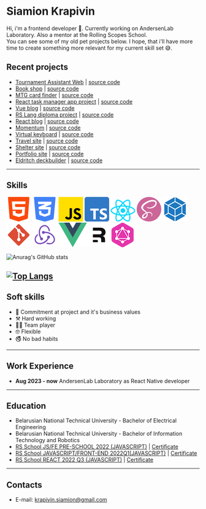 # Siamion Krapivin 

Hi, i'm a frontend developer 👾. Currently working on AndersenLab Laboratory. Also a mentor at the Rolling Scopes School.<br> 
You can see some of my old pet projects below. I hope, that i'll have more time to create something more relevant for my current skill set 😅.

## Recent projects
* [Tournament Assistant Web](https://meme-tournament-assistant.web.app/) | [source code](https://github.com/S4mm4ael/tournament-assistant-web)
* [Book shop](https://s4mm4ael-book-shop.netlify.app/#/books/all) | [source code](https://github.com/S4mm4ael/Book-shop)
* [MTG card finder](https://s4mm4el-mtg-card-finder.netlify.app/) | [source code](https://github.com/S4mm4ael/mtg-cards-finder)
* [React task manager app project](https://project-management-app-sam.netlify.app/) | [source code](https://github.com/Sammily/project-management-app)
* [Vue blog](https://s4mmael-simple-blog-vue.netlify.app/) | [source code](https://github.com/S4mm4ael/simple-blog-vue)
* [RS Lang diploma project](https://rslang-tanik-sam.netlify.app/) | [source code](https://github.com/Tanik-sam/rslang)
* [React blog](https://s4mmael-simple-blog-react.netlify.app/) | [source code](https://github.com/S4mm4ael/simple-blog-react)
* [Momentum](https://momentum-clone-s4mm4el.netlify.app/) | [source code](https://github.com/S4mm4ael/momentum-clone/tree/src)
* [Virtual keyboard](https://s4mm4ael.github.io/virtual-keyboard/) | [source code](https://github.com/S4mm4ael/virtual-keyboard/tree/source)
* [Travel site](https://rolling-scopes-school.github.io/s4mm4ael-JSFEPRESCHOOL2022Q2/travel/) | [source code](https://github.com/S4mm4ael/travel-site/tree/travel)
* [Shelter site](https://s4mm4ael.github.io/shelter-site/shelter/pages/main/) | [source code](https://github.com/S4mm4ael/shelter-site/tree/shelter)
* [Portfolio site](https://rolling-scopes-school.github.io/s4mm4ael-JSFEPRESCHOOL/portfolio/) | [source code](https://github.com/S4mm4ael/portfolio-site) 
* [Eldritch deckbuilder](https://s4mm4el-eldritch-deckbuilder.netlify.app/) | [source code](https://github.com/S4mm4ael/eldritch-codejam)

---
## Skills
![](./assets/html-5.png) ![](./assets/css-3.png) ![](./assets/js.png) ![](./assets/typescript.png) ![](./assets/react.png) ![](./assets/sass.png) ![](./assets/webpack.png) ![](./assets/git.png) ![](./assets/redux.png)
![](./assets/vue.png)![](./assets/remix.png)![](./assets/graphql_.png)

![Anurag's GitHub stats](https://readme-stats.clckblog.space/api?username=s4mm4ael&show_icons=true&theme=radical)

[![Top Langs](https://readme-stats.clckblog.space/api/top-langs/?username=s4mm4ael&layout=compact&theme=radical&card_width=445)](https://github.com/anuraghazra/github-readme-stats)
---
## Soft skills
* 👾 Commitment at project and it's business values
* ⚒️ Hard working
* 🤝🏼 Team player
* 🤓 Flexible
* 🚭 No bad habits
---
## Work Experience

* **Aug 2023 - now** AndersenLab Laboratory as React Native developer
---

## Education ##

* Belarusian National Technical University - Bachelor of Electrical Engineering</br>
* Belarusian National Technical University - Bachelor of Information Technology and Robotics</br>
* [RS School JS/FE PRE-SCHOOL 2022 (JAVASCRIPT)](https://rs.school/js-stage0/) | [Certificate](https://app.rs.school/certificate/2dyswcow)</br>
* [RS School JAVASCRIPT/FRONT-END 2022Q1(JAVASCRIPT)](https://rs.school/js/) | [Certificate](https://app.rs.school/certificate/pkyem0t4)</br>
* [RS School REACT 2022 Q3 (JAVASCRIPT)](https://rs.school/react/) | [Certificate](https://app.rs.school/certificate/vxzu2z25)
---

## Contacts
* E-mail: krapivin.siamion@gmail.com
